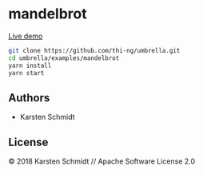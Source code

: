 # mandelbrot

[Live demo](http://demo.thi.ng/umbrella/mandelbrot/)

```bash
git clone https://github.com/thi-ng/umbrella.git
cd umbrella/examples/mandelbrot
yarn install
yarn start
```

## Authors

- Karsten Schmidt

## License

&copy; 2018 Karsten Schmidt // Apache Software License 2.0
